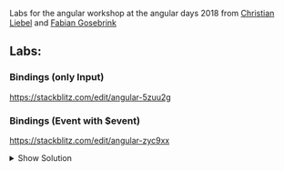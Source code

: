 Labs for the angular workshop at the angular days 2018 from [Christian Liebel](https://twitter.com/christianliebel?lang=en) and [Fabian Gosebrink](https://twitter.com/FabianGosebrink?lang=en)

## Labs:

### Bindings (only Input)

https://stackblitz.com/edit/angular-5zuu2g

### Bindings (Event with $event)

https://stackblitz.com/edit/angular-zyc9xx

<details><summary>Show Solution</summary>

```js
public onClick(event: MouseEvent): void {
  alert(event.clientX);
}
public onMouseMove(event: MouseEvent): void {
  console.log(event.clientX);
}
```

```html
<button (click)="onClick($event)" (mousemove)="onMouseMove($event)">Click me.</button>
```

</details>
